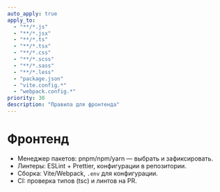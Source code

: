 ```yaml
---
auto_apply: true
apply_to:
  - "**/*.js"
  - "**/*.jsx"
  - "**/*.ts"
  - "**/*.tsx"
  - "**/*.css"
  - "**/*.scss"
  - "**/*.sass"
  - "**/*.less"
  - "package.json"
  - "vite.config.*"
  - "webpack.config.*"
priority: 30
description: "Правила для фронтенда"
---
```


# Фронтенд

- Менеджер пакетов: pnpm/npm/yarn — выбрать и зафиксировать.
- Линтеры: ESLint + Prettier, конфигурации в репозитории.
- Сборка: Vite/Webpack, `.env` для конфигурации.
- CI: проверка типов (tsc) и линтов на PR.

